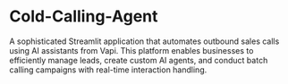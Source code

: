 # Cold-Calling-Agent
A sophisticated Streamlit application that automates outbound sales calls using AI assistants from Vapi. This platform enables businesses to efficiently manage leads, create custom AI agents, and conduct batch calling campaigns with real-time interaction handling.
